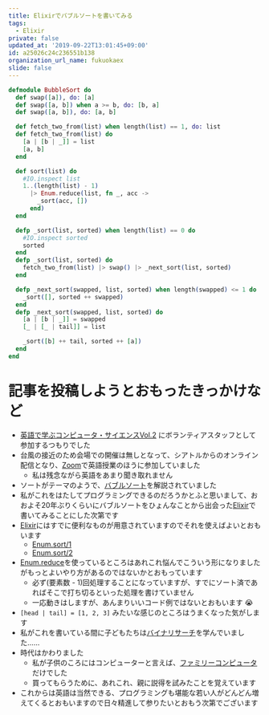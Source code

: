 ```yaml
---
title: Elixirでバブルソートを書いてみる
tags:
  - Elixir
private: false
updated_at: '2019-09-22T13:01:45+09:00'
id: a25026c24c236551b138
organization_url_name: fukuokaex
slide: false
---
```

```elixir:bubule.exs
defmodule BubbleSort do
  def swap([a]), do: [a]
  def swap([a, b]) when a >= b, do: [b, a]
  def swap([a, b]), do: [a, b]

  def fetch_two_from(list) when length(list) == 1, do: list
  def fetch_two_from(list) do
    [a | [b | _]] = list
    [a, b]
  end

  def sort(list) do
    #IO.inspect list
    1..(length(list) - 1)
      |> Enum.reduce(list, fn _, acc ->
        _sort(acc, [])
      end)
  end

  defp _sort(list, sorted) when length(list) == 0 do
    #IO.inspect sorted
    sorted
  end
  defp _sort(list, sorted) do
    fetch_two_from(list) |> swap() |> _next_sort(list, sorted)
  end

  defp _next_sort(swapped, list, sorted) when length(swapped) <= 1 do
    _sort([], sorted ++ swapped)
  end
  defp _next_sort(swapped, list, sorted) do
    [a | [b | _]] = swapped
    [_ | [_ | tail]] = list

    _sort([b] ++ tail, sorted ++ [a])
  end
end
```

# 記事を投稿しようとおもったきっかけなど
- [英語で学ぶコンピュータ・サイエンスVol.2](http://kidscodeclub.jp/20190922_online/) にボランティアスタッフとして参加するつもりでした
- 台風の接近のため会場での開催は無しとなって、シアトルからのオンライン配信となり、[Zoom](https://zoom.us/jp-jp/meetings.html)で英語授業のほうに参加していました
    - 私は残念ながら英語をあまり聞き取れません
- ソートがテーマのようで、[バブルソート](https://ja.wikipedia.org/wiki/%E3%83%90%E3%83%96%E3%83%AB%E3%82%BD%E3%83%BC%E3%83%88)を解説されていました
- 私がこれをはたしてプログラミングできるのだろうかとふと思いまして、おおよそ20年ぶりくらいにバブルソートをひょんなことから出会った[Elixir](https://elixir-lang.org/)で書いてみることにした次第です
- [Elixir](https://elixir-lang.org/)にはすでに便利なものが用意されていますのでそれを使えばよいとおもいます
    - [Enum.sort/1](https://hexdocs.pm/elixir/Enum.html#sort/1)
    - [Enum.sort/2](https://hexdocs.pm/elixir/Enum.html#sort/1)
- [Enum.reduce](https://hexdocs.pm/elixir/Enum.html#reduce/3)を使っているところはあれこれ悩んでこういう形になりましたがもっとよいやり方があるのではないかとおもっています
    - 必ず(要素数 - 1)回処理することになっていますが、すでにソート済であればそこで打ち切るといった処理を書けていません
    - 一応動きはしますが、あんまりいいコード例ではないとおもいます :sob: 
- `[head | tail] = [1, 2, 3]` みたいな感じのところはうまくなった気がします
- 私がこれを書いている間に子どもたちは[バイナリサーチ](https://ja.wikipedia.org/wiki/%E4%BA%8C%E5%88%86%E6%8E%A2%E7%B4%A2)を学んでいました……
- 時代はかわりました
    - 私が子供のころにはコンピューターと言えば、[ファミリーコンピュータ](https://ja.wikipedia.org/wiki/%E3%83%95%E3%82%A1%E3%83%9F%E3%83%AA%E3%83%BC%E3%82%B3%E3%83%B3%E3%83%94%E3%83%A5%E3%83%BC%E3%82%BF)だけでした
    - 買ってもらうために、あれこれ、親に説得を試みたことを覚えています
- これからは英語は当然できる、プログラミングも堪能な若い人がどんどん増えてくるとおもいますので日々精進して参りたいとおもう次第でございます
